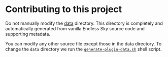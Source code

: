 # Contributing to this project

Do not manually modify the [data](data) directory.  This directory is completely
and automatically generated from vanilla Endless Sky source code and supporting
metadata.

You can modify any other source file except those in the data directory.  To
change the `data` directory we run the [`generate-plugin-data.sh`][sh] shell
script.

[sh]: generate-plugin-data.sh
